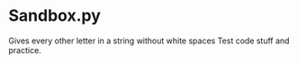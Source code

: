 # Sandbox.py
Gives every other letter in a string without white spaces
Test code stuff and practice.
